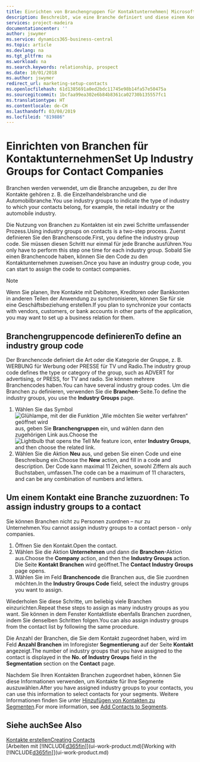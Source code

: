 ```yaml
---
title: Einrichten von Branchengruppen für Kontaktunternehmen| Microsoft Docs
description: Beschreibt, wie eine Branche definiert und diese einem Kontaktunternehmen, beispielsweise Einzelhandelsbranche, oder der Automobilindustrie zuweist.
services: project-madeira
documentationcenter: ''
author: jswymer
ms.service: dynamics365-business-central
ms.topic: article
ms.devlang: na
ms.tgt_pltfrm: na
ms.workload: na
ms.search.keywords: relationship, prospect
ms.date: 10/01/2018
ms.author: jswymer
redirect_url: marketing-setup-contacts
ms.openlocfilehash: 61d1385691a0ed2bdc11745e98b14fa57e50475a
ms.sourcegitcommit: 1bcfaa99ea302e6b84b8361ca02730b135557fc1
ms.translationtype: HT
ms.contentlocale: de-CH
ms.lasthandoff: 03/08/2019
ms.locfileid: "819886"
---
```

# <a name="set-up-industry-groups-for-contact-companies"></a><span data-ttu-id="2ad1e-103">Einrichten von Branchen für Kontaktunternehmen</span><span class="sxs-lookup"><span data-stu-id="2ad1e-103">Set Up Industry Groups for Contact Companies</span></span>
<span data-ttu-id="2ad1e-104">Branchen werden verwendet, um die Branche anzugeben, zu der Ihre Kontakte gehören z. B. die Einzelhandelsbranche und die Automobilbranche.</span><span class="sxs-lookup"><span data-stu-id="2ad1e-104">You use industry groups to indicate the type of industry to which your contacts belong, for example, the retail industry or the automobile industry.</span></span>

<span data-ttu-id="2ad1e-105">Die Nutzung von Branchen zu Kontakten ist ein zwei Schritte umfassender Prozess.</span><span class="sxs-lookup"><span data-stu-id="2ad1e-105">Using industry groups on contacts is a two-step process.</span></span> <span data-ttu-id="2ad1e-106">Zuerst definieren Sie den Branchenscode.</span><span class="sxs-lookup"><span data-stu-id="2ad1e-106">First, you define the industry group code.</span></span> <span data-ttu-id="2ad1e-107">Sie müssen diesen Schritt nur einmal für jede Branche ausführen.</span><span class="sxs-lookup"><span data-stu-id="2ad1e-107">You only have to perform this step one time for each industry group.</span></span> <span data-ttu-id="2ad1e-108">Sobald Sie einen Branchencode haben, können Sie den Code zu den Kontaktunternehmen zuweisen.</span><span class="sxs-lookup"><span data-stu-id="2ad1e-108">Once you have an industry group code, you can start to assign the code to contact companies.</span></span>

> [!NOTE]  
>   <span data-ttu-id="2ad1e-109">Wenn Sie planen, Ihre Kontakte mit Debitoren, Kreditoren oder Bankkonten in anderen Teilen der Anwendung zu synchronisieren, können Sie für sie eine Geschäftsbeziehung erstellen.</span><span class="sxs-lookup"><span data-stu-id="2ad1e-109">If you plan to synchronize your contacts with vendors, customers, or bank accounts in other parts of the application, you may want to set up a business relation for them.</span></span>

## <a name="to-define-an-industry-group-code"></a><span data-ttu-id="2ad1e-110">Branchengruppencode definieren</span><span class="sxs-lookup"><span data-stu-id="2ad1e-110">To define an industry group code</span></span>
<span data-ttu-id="2ad1e-111">Der Branchencode definiert die Art oder die Kategorie der Gruppe, z. B. WERBUNG für Werbung oder PRESSE für TV und Radio.</span><span class="sxs-lookup"><span data-stu-id="2ad1e-111">The industry group code defines the type or category of the group, such as ADVERT for advertising, or PRESS, for TV and radio.</span></span> <span data-ttu-id="2ad1e-112">Sie können mehrere Branchencodes haben.</span><span class="sxs-lookup"><span data-stu-id="2ad1e-112">You can have several industry group codes.</span></span> <span data-ttu-id="2ad1e-113">Um die Branchen zu definieren, verwenden Sie die **Branchen**-Seite.</span><span class="sxs-lookup"><span data-stu-id="2ad1e-113">To define the industry groups, you use the **Industry Groups** page.</span></span>

1. <span data-ttu-id="2ad1e-114">Wählen Sie das Symbol ![Glühlampe, mit der die Funktion „Wie möchten Sie weiter verfahren“ geöffnet wird](media/ui-search/search_small.png "Wie möchten Sie weiter verfahren?") aus, geben Sie **Branchengruppen** ein, und wählen dann den zugehörigen Link aus.</span><span class="sxs-lookup"><span data-stu-id="2ad1e-114">Choose the ![Lightbulb that opens the Tell Me feature](media/ui-search/search_small.png "Tell me what you want to do") icon, enter **Industry Groups**, and then choose the related link.</span></span>
2. <span data-ttu-id="2ad1e-115">Wählen Sie die Aktion **Neu** aus, und geben Sie einen Code und eine Beschreibung ein.</span><span class="sxs-lookup"><span data-stu-id="2ad1e-115">Choose the **New** action, and fill in a code and description.</span></span> <span data-ttu-id="2ad1e-116">Der Code kann maximal 11 Zeichen, sowohl Ziffern als auch Buchstaben, umfassen.</span><span class="sxs-lookup"><span data-stu-id="2ad1e-116">The code can be a maximum of 11 characters, and can be any combination of numbers and letters.</span></span>

## <span data-ttu-id="2ad1e-117"><a name="AssignIndustryGroupContact">Um einem Kontakt eine Branche zuzuordnen:</a></span><span class="sxs-lookup"><span data-stu-id="2ad1e-117"><a name="AssignIndustryGroupContact"></a> To assign industry groups to a contact</span></span>
<span data-ttu-id="2ad1e-118">Sie können Branchen nicht zu Personen zuordnen – nur zu Unternehmen.</span><span class="sxs-lookup"><span data-stu-id="2ad1e-118">You cannot assign industry groups to a contact person - only companies.</span></span>

1. <span data-ttu-id="2ad1e-119">Öffnen Sie den Kontakt.</span><span class="sxs-lookup"><span data-stu-id="2ad1e-119">Open the contact.</span></span>
2. <span data-ttu-id="2ad1e-120">Wählen Sie die Aktion **Unternehmen** und dann die **Branchen**-Aktion aus.</span><span class="sxs-lookup"><span data-stu-id="2ad1e-120">Choose the **Company** action, and then the **Industry Groups** action.</span></span> <span data-ttu-id="2ad1e-121">Die Seite **Kontakt Branchen** wird geöffnet.</span><span class="sxs-lookup"><span data-stu-id="2ad1e-121">The **Contact Industry Groups** page opens.</span></span>
3. <span data-ttu-id="2ad1e-122">Wählen Sie im Feld **Branchencode** die Branchen aus, die Sie zuordnen möchten.</span><span class="sxs-lookup"><span data-stu-id="2ad1e-122">In the **Industry Groups Code** field, select the industry groups you want to assign.</span></span>

<span data-ttu-id="2ad1e-123">Wiederholen Sie diese Schritte, um beliebig viele Branchen einzurichten.</span><span class="sxs-lookup"><span data-stu-id="2ad1e-123">Repeat these steps to assign as many industry groups as you want.</span></span> <span data-ttu-id="2ad1e-124">Sie können in dem Fenster Kontaktliste ebenfalls Branchen zuordnen, indem Sie denselben Schritten folgen.</span><span class="sxs-lookup"><span data-stu-id="2ad1e-124">You can also assign industry groups from the contact list by following the same procedure.</span></span>

<span data-ttu-id="2ad1e-125">Die Anzahl der Branchen, die Sie dem Kontakt zugeordnet haben, wird im Feld **Anzahl Branchen** im Inforegister **Segmentierung** auf der Seite **Kontakt** angezeigt.</span><span class="sxs-lookup"><span data-stu-id="2ad1e-125">The number of industry groups that you have assigned to the contact is displayed in the **No. of Industry Groups** field in the **Segmentation** section on the **Contact** page.</span></span>

<span data-ttu-id="2ad1e-126">Nachdem Sie Ihren Kontakten Branchen zugeordnet haben, können Sie diese Informationen verwenden, um Kontakte für Ihre Segmente auszuwählen.</span><span class="sxs-lookup"><span data-stu-id="2ad1e-126">After you have assigned industry groups to your contacts, you can use this information to select contacts for your segments.</span></span> <span data-ttu-id="2ad1e-127">Weitere Informationen finden Sie unter [Hinzufügen von Kontakten zu Segmenten](marketing-add-contact-segment.md).</span><span class="sxs-lookup"><span data-stu-id="2ad1e-127">For more information, see [Add Contacts to Segments](marketing-add-contact-segment.md).</span></span>

## <a name="see-also"></a><span data-ttu-id="2ad1e-128">Siehe auch</span><span class="sxs-lookup"><span data-stu-id="2ad1e-128">See Also</span></span>
[<span data-ttu-id="2ad1e-129">Kontakte erstellen</span><span class="sxs-lookup"><span data-stu-id="2ad1e-129">Creating Contacts</span></span>](marketing-create-contact-companies.md)  
<span data-ttu-id="2ad1e-130">[Arbeiten mit [!INCLUDE[d365fin](includes/d365fin_md.md)]](ui-work-product.md)</span><span class="sxs-lookup"><span data-stu-id="2ad1e-130">[Working with [!INCLUDE[d365fin](includes/d365fin_md.md)]](ui-work-product.md)</span></span>

